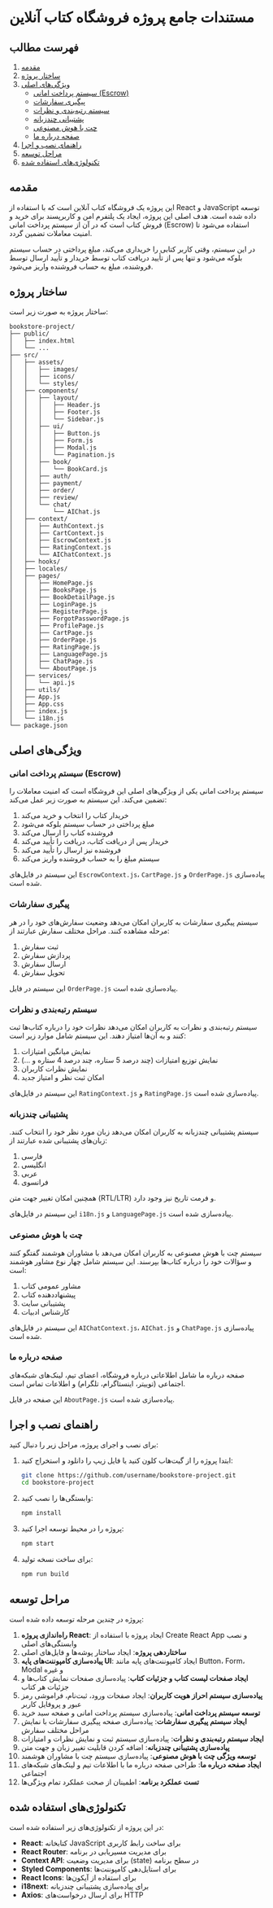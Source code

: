 # مستندات جامع پروژه فروشگاه کتاب آنلاین

## فهرست مطالب
1. [مقدمه](#مقدمه)
2. [ساختار پروژه](#ساختار-پروژه)
3. [ویژگی‌های اصلی](#ویژگی‌های-اصلی)
   - [سیستم پرداخت امانی (Escrow)](#سیستم-پرداخت-امانی-escrow)
   - [پیگیری سفارشات](#پیگیری-سفارشات)
   - [سیستم رتبه‌بندی و نظرات](#سیستم-رتبه‌بندی-و-نظرات)
   - [پشتیبانی چندزبانه](#پشتیبانی-چندزبانه)
   - [چت با هوش مصنوعی](#چت-با-هوش-مصنوعی)
   - [صفحه درباره ما](#صفحه-درباره-ما)
4. [راهنمای نصب و اجرا](#راهنمای-نصب-و-اجرا)
5. [مراحل توسعه](#مراحل-توسعه)
6. [تکنولوژی‌های استفاده شده](#تکنولوژی‌های-استفاده-شده)

## مقدمه

این پروژه یک فروشگاه کتاب آنلاین است که با استفاده از React و JavaScript توسعه داده شده است. هدف اصلی این پروژه، ایجاد یک پلتفرم امن و کاربرپسند برای خرید و فروش کتاب است که در آن از سیستم پرداخت امانی (Escrow) استفاده می‌شود تا امنیت معاملات تضمین گردد.

در این سیستم، وقتی کاربر کتابی را خریداری می‌کند، مبلغ پرداختی در حساب سیستم بلوکه می‌شود و تنها پس از تأیید دریافت کتاب توسط خریدار و تأیید ارسال توسط فروشنده، مبلغ به حساب فروشنده واریز می‌شود.

## ساختار پروژه

ساختار پروژه به صورت زیر است:

```
bookstore-project/
├── public/
│   ├── index.html
│   └── ...
├── src/
│   ├── assets/
│   │   ├── images/
│   │   ├── icons/
│   │   └── styles/
│   ├── components/
│   │   ├── layout/
│   │   │   ├── Header.js
│   │   │   ├── Footer.js
│   │   │   └── Sidebar.js
│   │   ├── ui/
│   │   │   ├── Button.js
│   │   │   ├── Form.js
│   │   │   ├── Modal.js
│   │   │   └── Pagination.js
│   │   ├── book/
│   │   │   └── BookCard.js
│   │   ├── auth/
│   │   ├── payment/
│   │   ├── order/
│   │   ├── review/
│   │   └── chat/
│   │       └── AIChat.js
│   ├── context/
│   │   ├── AuthContext.js
│   │   ├── CartContext.js
│   │   ├── EscrowContext.js
│   │   ├── RatingContext.js
│   │   └── AIChatContext.js
│   ├── hooks/
│   ├── locales/
│   ├── pages/
│   │   ├── HomePage.js
│   │   ├── BooksPage.js
│   │   ├── BookDetailPage.js
│   │   ├── LoginPage.js
│   │   ├── RegisterPage.js
│   │   ├── ForgotPasswordPage.js
│   │   ├── ProfilePage.js
│   │   ├── CartPage.js
│   │   ├── OrderPage.js
│   │   ├── RatingPage.js
│   │   ├── LanguagePage.js
│   │   ├── ChatPage.js
│   │   └── AboutPage.js
│   ├── services/
│   │   └── api.js
│   ├── utils/
│   ├── App.js
│   ├── App.css
│   ├── index.js
│   └── i18n.js
└── package.json
```

## ویژگی‌های اصلی

### سیستم پرداخت امانی (Escrow)

سیستم پرداخت امانی یکی از ویژگی‌های اصلی این فروشگاه است که امنیت معاملات را تضمین می‌کند. این سیستم به صورت زیر عمل می‌کند:

1. خریدار کتاب را انتخاب و خرید می‌کند
2. مبلغ پرداختی در حساب سیستم بلوکه می‌شود
3. فروشنده کتاب را ارسال می‌کند
4. خریدار پس از دریافت کتاب، دریافت را تأیید می‌کند
5. فروشنده نیز ارسال را تأیید می‌کند
6. سیستم مبلغ را به حساب فروشنده واریز می‌کند

این سیستم در فایل‌های `EscrowContext.js`، `CartPage.js` و `OrderPage.js` پیاده‌سازی شده است.

### پیگیری سفارشات

سیستم پیگیری سفارشات به کاربران امکان می‌دهد وضعیت سفارش‌های خود را در هر مرحله مشاهده کنند. مراحل مختلف سفارش عبارتند از:

1. ثبت سفارش
2. پردازش سفارش
3. ارسال سفارش
4. تحویل سفارش

این سیستم در فایل `OrderPage.js` پیاده‌سازی شده است.

### سیستم رتبه‌بندی و نظرات

سیستم رتبه‌بندی و نظرات به کاربران امکان می‌دهد نظرات خود را درباره کتاب‌ها ثبت کنند و به آن‌ها امتیاز دهند. این سیستم شامل موارد زیر است:

1. نمایش میانگین امتیازات
2. نمایش توزیع امتیازات (چند درصد 5 ستاره، چند درصد 4 ستاره و ...)
3. نمایش نظرات کاربران
4. امکان ثبت نظر و امتیاز جدید

این سیستم در فایل‌های `RatingContext.js` و `RatingPage.js` پیاده‌سازی شده است.

### پشتیبانی چندزبانه

سیستم پشتیبانی چندزبانه به کاربران امکان می‌دهد زبان مورد نظر خود را انتخاب کنند. زبان‌های پشتیبانی شده عبارتند از:

1. فارسی
2. انگلیسی
3. عربی
4. فرانسوی

همچنین امکان تغییر جهت متن (RTL/LTR) و فرمت تاریخ نیز وجود دارد.

این سیستم در فایل‌های `i18n.js` و `LanguagePage.js` پیاده‌سازی شده است.

### چت با هوش مصنوعی

سیستم چت با هوش مصنوعی به کاربران امکان می‌دهد با مشاوران هوشمند گفتگو کنند و سؤالات خود را درباره کتاب‌ها بپرسند. این سیستم شامل چهار نوع مشاور هوشمند است:

1. مشاور عمومی کتاب
2. پیشنهاددهنده کتاب
3. پشتیبانی سایت
4. کارشناس ادبیات

این سیستم در فایل‌های `AIChatContext.js`، `AIChat.js` و `ChatPage.js` پیاده‌سازی شده است.

### صفحه درباره ما

صفحه درباره ما شامل اطلاعاتی درباره فروشگاه، اعضای تیم، لینک‌های شبکه‌های اجتماعی (توییتر، اینستاگرام، تلگرام) و اطلاعات تماس است.

این صفحه در فایل `AboutPage.js` پیاده‌سازی شده است.

## راهنمای نصب و اجرا

برای نصب و اجرای پروژه، مراحل زیر را دنبال کنید:

1. ابتدا پروژه را از گیت‌هاب کلون کنید یا فایل زیپ را دانلود و استخراج کنید:
   ```bash
   git clone https://github.com/username/bookstore-project.git
   cd bookstore-project
   ```

2. وابستگی‌ها را نصب کنید:
   ```bash
   npm install
   ```

3. پروژه را در محیط توسعه اجرا کنید:
   ```bash
   npm start
   ```

4. برای ساخت نسخه تولید:
   ```bash
   npm run build
   ```

## مراحل توسعه

پروژه در چندین مرحله توسعه داده شده است:

1. **راه‌اندازی پروژه React**: ایجاد پروژه با استفاده از Create React App و نصب وابستگی‌های اصلی
2. **ساختاردهی پروژه**: ایجاد ساختار پوشه‌ها و فایل‌های اصلی
3. **پیاده‌سازی کامپوننت‌های پایه UI**: ایجاد کامپوننت‌های پایه مانند Button، Form، Modal و غیره
4. **ایجاد صفحات لیست کتاب و جزئیات کتاب**: پیاده‌سازی صفحات نمایش کتاب‌ها و جزئیات هر کتاب
5. **پیاده‌سازی سیستم احراز هویت کاربران**: ایجاد صفحات ورود، ثبت‌نام، فراموشی رمز عبور و پروفایل کاربر
6. **توسعه سیستم پرداخت امانی**: پیاده‌سازی سیستم پرداخت امانی و صفحه سبد خرید
7. **ایجاد سیستم پیگیری سفارشات**: پیاده‌سازی صفحه پیگیری سفارشات با نمایش مراحل مختلف سفارش
8. **ایجاد سیستم رتبه‌بندی و نظرات**: پیاده‌سازی سیستم ثبت و نمایش نظرات و امتیازات
9. **پیاده‌سازی پشتیبانی چندزبانه**: اضافه کردن قابلیت تغییر زبان و جهت متن
10. **توسعه ویژگی چت با هوش مصنوعی**: پیاده‌سازی سیستم چت با مشاوران هوشمند
11. **ایجاد صفحه درباره ما**: طراحی صفحه درباره ما با اطلاعات تیم و لینک‌های شبکه‌های اجتماعی
12. **تست عملکرد برنامه**: اطمینان از صحت عملکرد تمام ویژگی‌ها

## تکنولوژی‌های استفاده شده

در این پروژه از تکنولوژی‌های زیر استفاده شده است:

- **React**: کتابخانه JavaScript برای ساخت رابط کاربری
- **React Router**: برای مدیریت مسیریابی در برنامه
- **Context API**: برای مدیریت وضعیت (state) در سطح برنامه
- **Styled Components**: برای استایل‌دهی کامپوننت‌ها
- **React Icons**: برای استفاده از آیکون‌ها
- **i18next**: برای پیاده‌سازی پشتیبانی چندزبانه
- **Axios**: برای ارسال درخواست‌های HTTP
